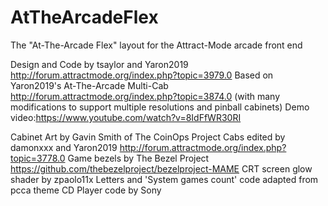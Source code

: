 # AtTheArcadeFlex
The "At-The-Arcade Flex" layout for the Attract-Mode arcade front end

Design and Code by tsaylor and Yaron2019 http://forum.attractmode.org/index.php?topic=3979.0
Based on Yaron2019's At-The-Arcade Multi-Cab http://forum.attractmode.org/index.php?topic=3874.0
(with many modifications to support multiple resolutions and pinball cabinets)
Demo video:https://www.youtube.com/watch?v=8IdFfWR30RI

Cabinet Art by Gavin Smith of The CoinOps Project
Cabs edited by damonxxx and Yaron2019 http://forum.attractmode.org/index.php?topic=3778.0
Game bezels by The Bezel Project https://github.com/thebezelproject/bezelproject-MAME
CRT screen glow shader by zpaolo11x
Letters and 'System games count' code adapted from pcca theme 
CD Player code by Sony
